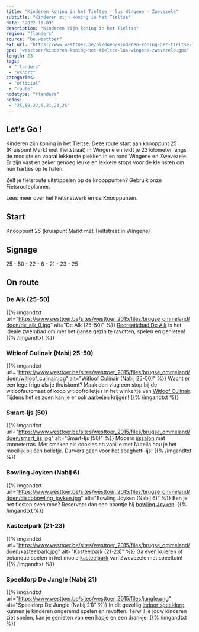 ```yaml
---
title: "Kinderen koning in het Tieltse - lus Wingene - Zwevezele"
subtitle: "Kinderen zijn koning in het Tieltse"
date: "2022-11-09"
description: "Kinderen zijn koning in het Tieltse"
region: "flanders"
source: "be.westtoer"
ext_url: "https://www.westtoer.be/nl/doen/kinderen-koning-het-tieltse-lus-wingene-zwevezele"
gpx: "westtoer/kinderen-koning-het-tieltse-lus-wingene-zwevezele.gpx"
length: 23
tags:
 - "flanders"
 - "vshort"
categories:
 - "official"
 - "route"
nodetype: "flanders"
nodes:
 - "25,50,22,6,21,23,25"
---
```


## Let's Go ! 

Kinderen zijn koning in het Tieltse. Deze route start aan knooppunt 25 (Kruispunt Markt met Tieltstraat) in Wingene en leidt je 23 kilometer langs de mooiste en vooral lekkerste plekken in en rond Wingene en Zwevezele. Er zijn vast en zeker genoeg leuke en lekkere stops voor de kleinsten om hun hartjes op te halen.

Zelf je fietsroute uitstippelen op de knooppunten? Gebruik onze Fietsrouteplanner.

Lees meer over het Fietsnetwerk en de Knooppunten.

## Start

Knooppunt 25 (kruispunt Markt met Tieltstraat in Wingene)

## Signage

25 - 50 - 22 - 6 - 21 - 23 - 25

## On route

### De Alk (25-50)

{{% imgandtxt url="https://www.westtoer.be/sites/westtoer_2015/files/brugse_ommeland/doen/de_alk_0.jpg" alt="De Alk (25-50)" %}}
[Recreatiebad De Alk](/nl/doen/recreatiebad-%E2%80%98de-alk%E2%80%99) is het ideale zwembad om met het ganse gezin te ravotten, spelen en genieten!
{{% /imgandtxt %}}

### Witloof Culinair (Nabij 25-50)

{{% imgandtxt url="https://www.westtoer.be/sites/westtoer_2015/files/brugse_ommeland/doen/witloof_culinair.jpg" alt="Witloof Culinair (Nabij 25-50)" %}}
Wacht er een lege frigo als je thuiskomt? Maak dan vlug een stop bij de witloofautomaat of koop witloofrolletjes in het winkeltje van [Witloof Culinair](http://www.witloofculinair.be/). Tijdens het seizoen kan je er ook aarbeien krijgen!
{{% /imgandtxt %}}

### Smart-Ijs (50)

{{% imgandtxt url="https://www.westtoer.be/sites/westtoer_2015/files/brugse_ommeland/doen/smart_ijs.jpg" alt="Smart-Ijs (50)" %}}
Modern [ijssalon](/nl/eten-drinken/smart-ijs) met zonneterras. Met smaken als cookies en vanille met Nutella hou je het moeilijk bij één bolletje. Durvers gaan voor het spaghetti-ijs!
{{% /imgandtxt %}}

### Bowling Joyken (Nabij 6)

{{% imgandtxt url="https://www.westtoer.be/sites/westtoer_2015/files/brugse_ommeland/doen/discobowling_joyken.jpg" alt="Bowling Joyken (Nabij 6)" %}}
Ben je het fiesten even moe? Reserveer dan een baantje bij [bowling Joyken](/nl/doen/bowling-joyken).
{{% /imgandtxt %}}

### Kasteelpark (21-23)

{{% imgandtxt url="https://www.westtoer.be/sites/westtoer_2015/files/brugse_ommeland/doen/kasteelpark.jpg" alt="Kasteelpark (21-23)" %}}
Ga even kuieren of petanque spelen in het mooie [kasteelpark](/nl/doen/kasteelpark-zwevezele) van Zwevezele met speeltuin!
{{% /imgandtxt %}}

### Speeldorp De Jungle (Nabij 21)

{{% imgandtxt url="https://www.westtoer.be/sites/westtoer_2015/files/jungle.png" alt="Speeldorp De Jungle (Nabij 21)" %}}
In dit gezellig [indoor speeldorp](/nl/doen/indoor-speeldorp-de-jungle) kunnen je kinderen ongeremd spelen en ravotten. Terwijl je jouw kinderen ziet spelen, kan je genieten van een hapje en een drankje.
{{% /imgandtxt %}}


